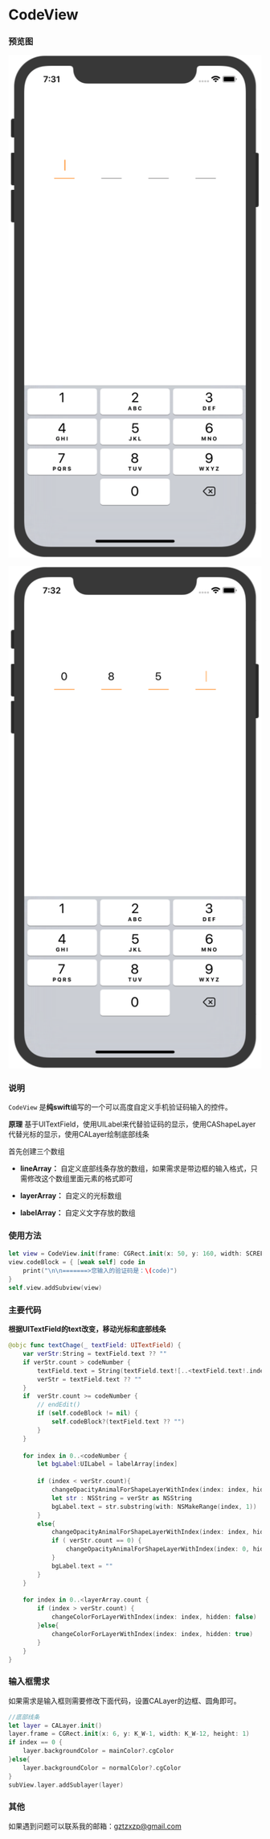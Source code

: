 # CodeView



### 预览图

![未输入效果](https://github.com/Mebsunny/CodeView/blob/master/Screenshot/default.png?raw=true)

![验证码输入](https://github.com/Mebsunny/CodeView/blob/master/Screenshot/input.png?raw=true)

### 说明

`CodeView` 是**纯swift**编写的一个可以高度自定义手机验证码输入的控件。

**原理** 基于UITextField，使用UILabel来代替验证码的显示，使用CAShapeLayer代替光标的显示，使用CALayer绘制底部线条

首先创建三个数组

* **lineArray：**  自定义底部线条存放的数组，如果需求是带边框的输入格式，只需修改这个数组里面元素的格式即可

* **layerArray：** 自定义的光标数组

* **labelArray：** 自定义文字存放的数组

### 使用方法

```swift
let view = CodeView.init(frame: CGRect.init(x: 50, y: 160, width: SCREEN_WIDTH-100, height: 50),codeNumber: 4)
view.codeBlock = { [weak self] code in
    print("\n\n=======>您输入的验证码是：\(code)")
}
self.view.addSubview(view)
```

### 主要代码

**根据UITextField的text改变，移动光标和底部线条**

```swift
@objc func textChage(_ textField: UITextField) {
    var verStr:String = textField.text ?? ""
    if verStr.count > codeNumber {
        textField.text = String(textField.text![..<textField.text!.index(textField.text!.startIndex, offsetBy: codeNumber)])
        verStr = textField.text ?? ""
    }
    if  verStr.count >= codeNumber {
        // endEdit()
        if (self.codeBlock != nil) {
            self.codeBlock?(textField.text ?? "")
        }
    }
    
    for index in 0..<codeNumber {
        let bgLabel:UILabel = labelArray[index]
        
        if (index < verStr.count){
            changeOpacityAnimalForShapeLayerWithIndex(index: index, hidden: true)
            let str : NSString = verStr as NSString
            bgLabel.text = str.substring(with: NSMakeRange(index, 1))
        }
        else{
            changeOpacityAnimalForShapeLayerWithIndex(index: index, hidden: index == verStr.count ? false : true)
            if ( verStr.count == 0) {
                changeOpacityAnimalForShapeLayerWithIndex(index: 0, hidden: false)
            }
            bgLabel.text = ""
        }
    }
    
    for index in 0..<layerArray.count {
        if (index > verStr.count) {
            changeColorForLayerWithIndex(index: index, hidden: false)
        }else{
            changeColorForLayerWithIndex(index: index, hidden: true)
        }
    }
}

```

### 输入框需求

如果需求是输入框则需要修改下面代码，设置CALayer的边框、圆角即可。

```swift
//底部线条
let layer = CALayer.init()
layer.frame = CGRect.init(x: 6, y: K_W-1, width: K_W-12, height: 1)
if index == 0 {
    layer.backgroundColor = mainColor?.cgColor
}else{
    layer.backgroundColor = normalColor?.cgColor
}
subView.layer.addSublayer(layer)
```

### 其他

如果遇到问题可以联系我的邮箱：gztzxzp@gmail.com
